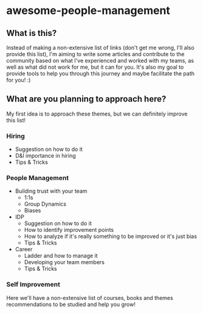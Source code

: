 # awesome-people-management

## What is this?
Instead of making a non-extensive list of links (don't get me wrong, I'll also provide this list), I'm aiming to write some articles and contribute to the community based on what I've experienced and worked with my teams, as well as what did not work for me, but it can for you.
It's also my goal to provide tools to help you through this journey and maybe facilitate the path for you! :)

## What are you planning to approach here?
My first idea is to approach these themes, but we can definitely improve this list!
### Hiring
- Suggestion on how to do it
- D&I importance in hiring
- Tips & Tricks

### People Management
- Building trust with your team
    - 1:1s
    - Group Dynamics
    - Biases
- IDP
    - Suggestion on how to do it
    - How to identify improvement points
    - How to analyze if it's really something to be improved or it's just bias
    - Tips & Tricks
- Career
    - Ladder and how to manage it
    - Developing your team  members
    - Tips & Tricks
 
### Self Improvement
Here we'll have a non-extensive list of courses, books and themes recommendations to be studied and help you grow!
